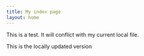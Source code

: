 ```yaml
---
title: My index page
layout: home
---
```


This is a test. It will conflict with my current local file.

This is the locally updated version
